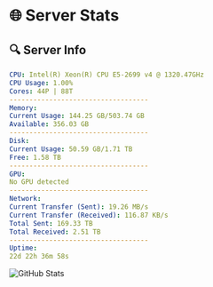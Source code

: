 # 🌐 Server Stats
## 🔍 Server Info
```yaml
CPU: Intel(R) Xeon(R) CPU E5-2699 v4 @ 1320.47GHz
CPU Usage: 1.00%
Cores: 44P | 88T
-----------------------------------
Memory:
Current Usage: 144.25 GB/503.74 GB
Available: 356.03 GB
-----------------------------------
Disk:
Current Usage: 50.59 GB/1.71 TB
Free: 1.58 TB
-----------------------------------
GPU:
No GPU detected
-----------------------------------
Network:
Current Transfer (Sent): 19.26 MB/s
Current Transfer (Received): 116.87 KB/s
Total Sent: 169.33 TB
Total Received: 2.51 TB
-----------------------------------
Uptime:
22d 22h 36m 58s
```
![GitHub Stats](https://img.shields.io/badge/Updated-2025-03-02_21:20:16-blue)